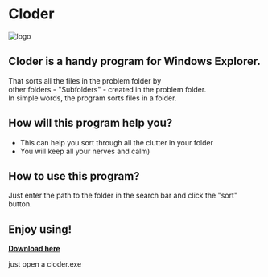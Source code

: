 # Cloder  
 ![logo](https://raw.githubusercontent.com/Jjponvv/Cloder/main/Exe/logo.ico)

## Cloder is a handy program for Windows Explorer.  
 That sorts all the files in the problem folder by  
 other folders - "Subfolders" - created in the problem folder.  
 In simple words, the program sorts files in a folder.

## How will this program help you?
 * This can help you sort through all the clutter in your folder
 * You will keep all your nerves and calm)
## How to use this program?  
Just enter the path to the folder in the search bar and click the "sort" button.

## **Enjoy using!**  
 [**Download here**][Download]

 [download]: https://github.com/Jjponvv/Cloder/archive/refs/heads/main.zip
 just open a cloder.exe
